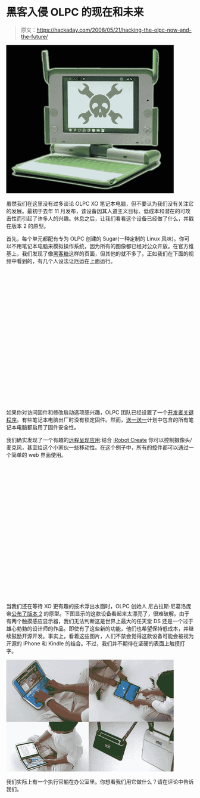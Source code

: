 # 黑客入侵 OLPC 的现在和未来

> 原文：<https://hackaday.com/2008/05/21/hacking-the-olpc-now-and-the-future/>

![](img/dfd8b3a7d08d9f9c8eea4f39b881e669.png)

虽然我们在这里没有过多谈论 OLPC XO 笔记本电脑，但不要认为我们没有关注它的发展。最初于去年 11 月发布，该设备因其人道主义目标、低成本和潜在的可攻击性而引起了许多人的兴趣。休息之后，让我们看看这个设备已经做了什么，并戳在版本 2 的原型。

首先，每个单元都配有专为 OLPC 创建的 Sugar(一种定制的 Linux 风味)。你可以不用笔记本电脑来模拟操作系统，因为所有的图像都已经对公众开放。在官方维基上，我们发现了像[黑客糖](http://wiki.laptop.org/go/Hacking_Sugar)这样的页面，但其他的就不多了。正如我们在下面的视频中看到的，有几个人设法让厄运在上面运行。

<object width="425" height="355"><param name="movie" value="http://www.youtube.com/v/9MhQ5jIj5aw&amp;hl=en"><param name="wmode" value="transparent"></object>

如果你对访问固件和修改启动选项感兴趣，OLPC 团队已经设置了一个[开发者关键程序](http://wiki.laptop.org/go/Developer_Key)。有些笔记本电脑出厂时没有锁定固件。然而，[送一送一](http://www.olpcnews.com/countries/usa/olpc_xo_laptop_sale.html)计划中包含的所有笔记本电脑都启用了固件安全性。

我们确实发现了一个有趣的[远程呈现应用](http://www.instructables.com/id/OLPC-Telepresence/):结合 [iRobot Create](http://store.irobot.com/product/index.jsp?productId=2586252&cp=2591511&parentPage=family) 你可以控制摄像头/麦克风，甚至给这个小家伙一些移动性。在这个例子中，所有的控件都可以通过一个简单的 web 界面使用。

<object width="425" height="355"><param name="movie" value="http://www.youtube.com/v/daZjEy7-QCo"><param name="wmode" value="transparent"></object>

当我们还在等待 XO 更有趣的技术浮出水面时，OLPC 创始人 [](http://archive.laptopmag.com/News/Notebooks/Can-the-100-Laptop-Change-the-World.htm) 尼古拉斯·尼葛洛庞帝[公布了版本 2](http://blog.laptopmag.com/first-look-olpc-xo-generation-20) 的原型。下图显示的这款设备看起来太漂亮了，很难破解。由于有两个触摸感应显示器，我们无法判断这是世界上最大的任天堂 DS 还是一个过于雄心勃勃的设计师的作品。即使有了这些新的功能，他们也希望保持低成本，并继续鼓励开源开发。事实上，看着这些图片，人们不禁会觉得这款设备可能会被视为开源的 iPhone 和 Kindle 的结合。不过，我们并不期待在坚硬的表面上触摸打字。

![](img/aff800c0940298a8b9554a5bdbdacd71.png)

我们实际上有一个执行官躺在办公室里。你想看我们用它做什么？请在评论中告诉我们。
